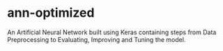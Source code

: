 # ann-optimized
An Artificial Neural Network built using Keras containing steps from Data Preprocessing to Evaluating, Improving and Tuning the model.
